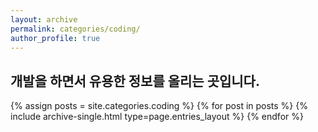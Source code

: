 ```yaml
---
layout: archive
permalink: categories/coding/
author_profile: true
---
```


<h2>개발을 하면서 유용한 정보를 올리는 곳입니다.</h2>

{% assign posts = site.categories.coding %}
{% for post in posts %} {% include archive-single.html type=page.entries_layout %} {% endfor %}